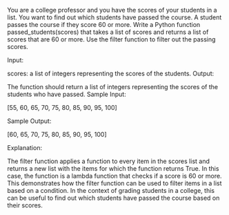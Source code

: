 You are a college professor and you have the scores of your students in a list. You want to find out which students have passed the course. A student passes the course if they score 60 or more. Write a Python function passed_students(scores) that takes a list of scores and returns a list of scores that are 60 or more. Use the filter function to filter out the passing scores.

Input:

scores: a list of integers representing the scores of the students.
Output:

The function should return a list of integers representing the scores of the students who have passed.
Sample Input:

[55, 60, 65, 70, 75, 80, 85, 90, 95, 100]

Sample Output:

[60, 65, 70, 75, 80, 85, 90, 95, 100]

Explanation:

The filter function applies a function to every item in the scores list and returns a new list with the items for which the function returns True. In this case, the function is a lambda function that checks if a score is 60 or more. This demonstrates how the filter function can be used to filter items in a list based on a condition. In the context of grading students in a college, this can be useful to find out which students have passed the course based on their scores.
